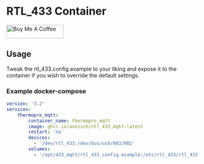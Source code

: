 # RTL_433 Container
<a href="https://www.buymeacoffee.com/aneisch" target="_blank"><img src="https://cdn.buymeacoffee.com/buttons/default-black.png" width="150px" height="35px" alt="Buy Me A Coffee" style="height: 35px !important;width: 150px !important;" ></a><br>

## Usage
Tweak the rtl_433.config.example to your liking and expose it to the container if you wish to override the default settings.

### Example docker-compose

```yaml
version: '3.2'
services:
    thermopro_mqtt:
        container_name: thermopro_mqtt
        image: ghcr.io/aneisch/rtl_433_mqtt:latest
        restart: 'no'
        devices:
          - '/dev/rtl_433:/dev/bus/usb/003/002'
        volumes:
          - '/opt/433_mqtt/rtl_433_config.example:/etc/rtl_433/rtl_433.conf'
```

